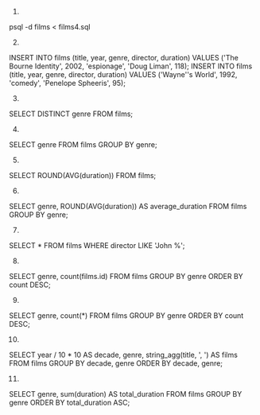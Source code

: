 1.

psql -d films < films4.sql

2.

INSERT INTO films (title, year, genre, director, duration)
  VALUES ('The Bourne Identity', 2002, 'espionage', 'Doug Liman', 118);
INSERT INTO films (title, year, genre, director, duration)
  VALUES ('Wayne''s World', 1992, 'comedy', 'Penelope Spheeris', 95);

3.

SELECT DISTINCT genre FROM films;

4.

SELECT genre FROM films GROUP BY genre;

5.

SELECT ROUND(AVG(duration)) FROM films;

6.

SELECT genre, ROUND(AVG(duration)) AS average_duration FROM films GROUP BY genre;

7.

SELECT * FROM films WHERE director LIKE 'John %';

8.

SELECT genre, count(films.id) FROM films GROUP BY genre ORDER BY count DESC;

9.

SELECT genre, count(*)
FROM films
GROUP BY genre
ORDER BY count DESC;

10.

SELECT year / 10 * 10 AS decade, genre, string_agg(title, ', ') AS films
  FROM films GROUP BY decade, genre ORDER BY decade, genre;

11.

SELECT genre, sum(duration) AS total_duration
  FROM films GROUP BY genre ORDER BY total_duration ASC;
